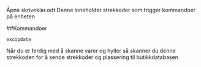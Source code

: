 Åpne skriveklar.odt
Denne inneholder strekkoder som trigger kommandoer på enheten

##Kommandoer
```
excUpdate
```
Når du er ferdig med å skanne varer og hyller så skanner du denne strekkoden for
å sende strekkoder og plassering til butikkdatabasen
